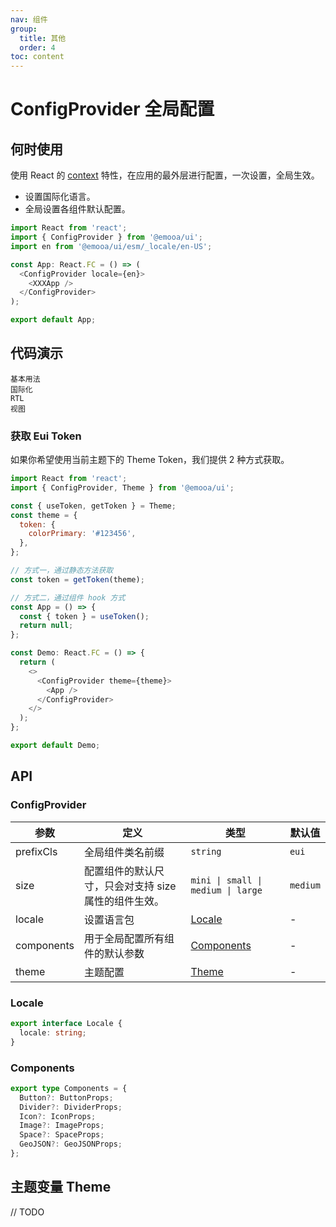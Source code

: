 ```yaml
---
nav: 组件
group:
  title: 其他
  order: 4
toc: content
---
```


# ConfigProvider 全局配置

## 何时使用

使用 React 的 [context](https://legacy.reactjs.org/docs/context.html) 特性，在应用的最外层进行配置，一次设置，全局生效。

- 设置国际化语言。
- 全局设置各组件默认配置。

```js
import React from 'react';
import { ConfigProvider } from '@emooa/ui';
import en from '@emooa/ui/esm/_locale/en-US';

const App: React.FC = () => (
  <ConfigProvider locale={en}>
    <XXXApp />
  </ConfigProvider>
);

export default App;
```

## 代码演示

<code src="../../packages/ui/examples/config-provider/basic.tsx" description="全局设置各组件默认配置，如 `size` 大小。">基本用法</code>  
<code src="../../packages/ui/examples/config-provider/language.tsx" description="设置国际化语言。">国际化</code>  
 <code src="../../packages/ui/examples/config-provider/rtl.tsx" description="设置组件为从右向左阅读的视图。">RTL 视图</code>

### 获取 Eui Token

如果你希望使用当前主题下的 Theme Token，我们提供 2 种方式获取。

```js
import React from 'react';
import { ConfigProvider, Theme } from '@emooa/ui';

const { useToken, getToken } = Theme;
const theme = {
  token: {
    colorPrimary: '#123456',
  },
};

// 方式一，通过静态方法获取
const token = getToken(theme);

// 方式二，通过组件 hook 方式
const App = () => {
  const { token } = useToken();
  return null;
};

const Demo: React.FC = () => {
  return (
    <>
      <ConfigProvider theme={theme}>
        <App />
      </ConfigProvider>
    </>
  );
};

export default Demo;
```

## API

### ConfigProvider

| **参数**   | **定义**                                             | **类型**                           | **默认值** |
| ---------- | ---------------------------------------------------- | ---------------------------------- | ---------- |
| prefixCls  | 全局组件类名前缀                                     | `string`                           | `eui`      |
| size       | 配置组件的默认尺寸，只会对支持 size 属性的组件生效。 | `mini \| small \| medium \| large` | `medium`   |
| locale     | 设置语言包                                           | [Locale](#locale)                  | -          |
| components | 用于全局配置所有组件的默认参数                       | [Components](#components)          | -          |
| theme      | 主题配置                                             | [Theme](#theme)                    | -          |

### Locale

```ts
export interface Locale {
  locale: string;
}
```

### Components

```ts
export type Components = {
  Button?: ButtonProps;
  Divider?: DividerProps;
  Icon?: IconProps;
  Image?: ImageProps;
  Space?: SpaceProps;
  GeoJSON?: GeoJSONProps;
};
```

## 主题变量 Theme

// TODO

